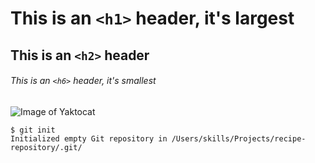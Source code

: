 # This is an `<h1>` header, it's largest

## This is an `<h2>` header

###### This is an `<h6>` header, it's smallest

![Image of Yaktocat](https://octodex.github.com/images/yaktocat.png)

```
$ git init
Initialized empty Git repository in /Users/skills/Projects/recipe-repository/.git/
```
